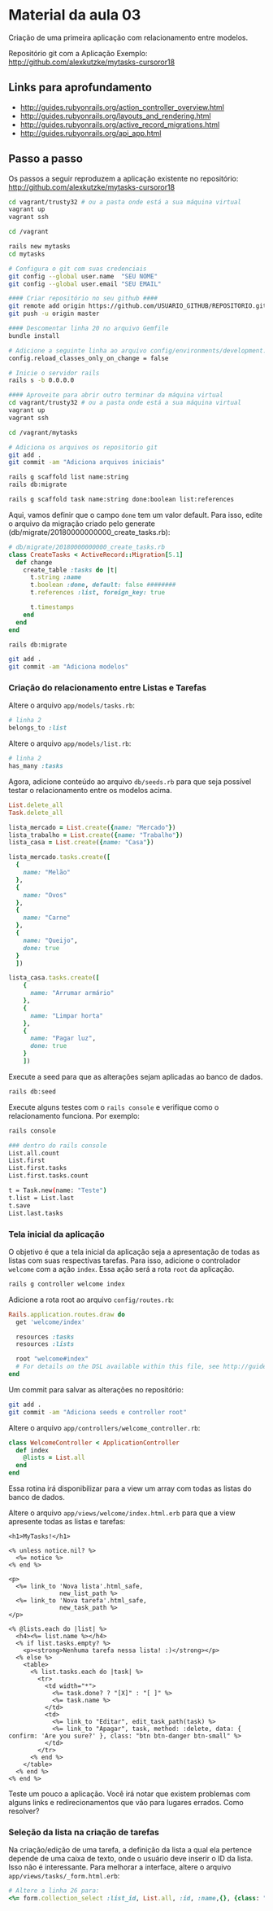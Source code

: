 # Material da aula 03

Criação de uma primeira aplicação com relacionamento entre modelos.

Repositório git com a Aplicação Exemplo: http://github.com/alexkutzke/mytasks-cursoror18

## Links para aprofundamento

* http://guides.rubyonrails.org/action_controller_overview.html
* http://guides.rubyonrails.org/layouts_and_rendering.html
* http://guides.rubyonrails.org/active_record_migrations.html
* http://guides.rubyonrails.org/api_app.html

## Passo a passo

Os passos a seguir reproduzem a aplicação existente no repositório:
http://github.com/alexkutzke/mytasks-cursoror18

```bash
cd vagrant/trusty32 # ou a pasta onde está a sua máquina virtual
vagrant up
vagrant ssh

cd /vagrant

rails new mytasks
cd mytasks

# Configura o git com suas credenciais
git config --global user.name  "SEU NOME"
git config --global user.email "SEU EMAIL"

#### Criar repositório no seu github ####
git remote add origin https://github.com/USUARIO_GITHUB/REPOSITORIO.git
git push -u origin master

#### Descomentar linha 20 no arquivo Gemfile
bundle install

# Adicione a seguinte linha ao arquivo config/environments/development.rb
config.reload_classes_only_on_change = false

# Inicie o servidor rails
rails s -b 0.0.0.0

#### Aproveite para abrir outro terminar da máquina virtual
cd vagrant/trusty32 # ou a pasta onde está a sua máquina virtual
vagrant up
vagrant ssh

cd /vagrant/mytasks

# Adiciona os arquivos os repositorio git
git add .
git commit -am "Adiciona arquivos iniciais"

rails g scaffold list name:string
rails db:migrate

rails g scaffold task name:string done:boolean list:references
```

Aqui, vamos definir que o campo `done` tem um valor default. Para isso, edite o arquivo da migração criado pelo generate (db/migrate/20180000000000_create_tasks.rb):

```ruby
# db/migrate/20180000000000_create_tasks.rb
class CreateTasks < ActiveRecord::Migration[5.1]
  def change
    create_table :tasks do |t|
      t.string :name
      t.boolean :done, default: false ########                   
      t.references :list, foreign_key: true

      t.timestamps
    end
  end
end
```

```bash
rails db:migrate

git add .
git commit -am "Adiciona modelos"
```

### Criação do relacionamento entre Listas e Tarefas

Altere o arquivo `app/models/tasks.rb`:
```ruby
# linha 2
belongs_to :list
```

Altere o arquivo `app/models/list.rb`:
```ruby
# linha 2
has_many :tasks
```

Agora, adicione conteúdo ao arquivo `db/seeds.rb` para que seja possível testar o relacionamento entre os modelos acima.

```ruby
List.delete_all
Task.delete_all

lista_mercado = List.create({name: "Mercado"})
lista_trabalho = List.create({name: "Trabalho"})
lista_casa = List.create({name: "Casa"})

lista_mercado.tasks.create([
  {
    name: "Melão"
  },
  {
    name: "Ovos"
  },
  {
    name: "Carne"
  },
  {
    name: "Queijo",
    done: true
  }
  ])

lista_casa.tasks.create([
    {
      name: "Arrumar armário"
    },
    {
      name: "Limpar horta"
    },
    {
      name: "Pagar luz",
      done: true
    }
    ])
```

Execute a seed para que as alterações sejam aplicadas ao banco de dados.

```bash
rails db:seed
```

Execute alguns testes com o `rails console` e verifique como o relacionamento funciona. Por exemplo:

```bash
rails console

### dentro do rails console
List.all.count
List.first
List.first.tasks
List.first.tasks.count

t = Task.new(name: "Teste")
t.list = List.last
t.save
List.last.tasks
```

### Tela inicial da aplicação

O objetivo é que a tela inicial da aplicação seja a apresentação de todas as listas com suas respectivas tarefas. Para isso, adicione o controlador `welcome` com a ação `index`. Essa ação será a rota `root` da aplicação.

```bash
rails g controller welcome index
```

Adicione a rota root ao arquivo `config/routes.rb`:
```ruby
Rails.application.routes.draw do
  get 'welcome/index'

  resources :tasks
  resources :lists

  root "welcome#index"
  # For details on the DSL available within this file, see http://guides.rubyonrails.org/routing.html
end
```

Um commit para salvar as alterações no repositório:
```bash
git add .
git commit -am "Adiciona seeds e controller root"
```

Altere o arquivo `app/controllers/welcome_controller.rb`:
```ruby
class WelcomeController < ApplicationController
  def index
    @lists = List.all
  end
end
```

Essa rotina irá disponibilizar para a view um array com todas as listas do banco de dados.

Altere o arquivo `app/views/welcome/index.html.erb` para que a view  apresente todas as listas e tarefas:

```erb
<h1>MyTasks!</h1>

<% unless notice.nil? %>
  <%= notice %>
<% end %>

<p>
  <%= link_to 'Nova lista'.html_safe,
              new_list_path %>
  <%= link_to 'Nova tarefa'.html_safe,
              new_task_path %>
</p>

<% @lists.each do |list| %>
  <h4><%= list.name %></h4>
  <% if list.tasks.empty? %>
    <p><strong>Nenhuma tarefa nessa lista! :)</strong></p>
  <% else %>
    <table>
      <% list.tasks.each do |task| %>
        <tr>
          <td width="*">
            <%= task.done? ? "[X]" : "[ ]" %>
            <%= task.name %>
          </td>
          <td>
            <%= link_to "Editar", edit_task_path(task) %>
            <%= link_to "Apagar", task, method: :delete, data: { confirm: 'Are you sure?' }, class: "btn btn-danger btn-small" %>
          </td>
        </tr>
      <% end %>
    </table>
  <% end %>
<% end %>
```

Teste um pouco a aplicação. Você irá notar que existem problemas com alguns links e redirecionamentos que vão para lugares errados. Como resolver?

### Seleção da lista na criação de tarefas

Na criação/edição de uma tarefa, a definição da lista a qual ela pertence depende de uma caixa de texto, onde o usuário deve inserir o ID da lista. Isso não é interessante. Para melhorar a interface, altere o arquivo `app/views/tasks/_form.html.erb`:
```ruby
# Altere a linha 26 para:
<%= form.collection_select :list_id, List.all, :id, :name,{}, {class: "form-control"} %>
```

